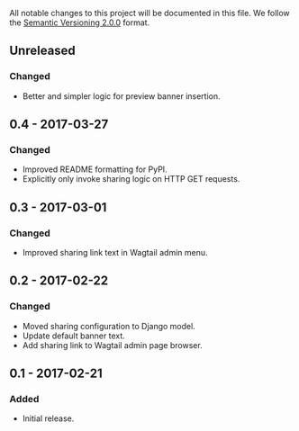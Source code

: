 All notable changes to this project will be documented in this file.
We follow the [Semantic Versioning 2.0.0](http://semver.org/) format.

## Unreleased

### Changed
- Better and simpler logic for preview banner insertion.


## 0.4 - 2017-03-27

### Changed
- Improved README formatting for PyPI.
- Explicitly only invoke sharing logic on HTTP GET requests.


## 0.3 - 2017-03-01

### Changed
- Improved sharing link text in Wagtail admin menu.


## 0.2 - 2017-02-22

### Changed
- Moved sharing configuration to Django model.
- Update default banner text.
- Add sharing link to Wagtail admin page browser.


## 0.1 - 2017-02-21

### Added
- Initial release.
